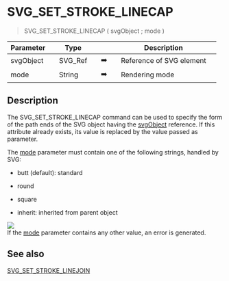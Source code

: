 <!-- SVG_SET_STROKE_LINECAP ( objectID ; linecap )
 -> objectID (Text)
 -> linecap (Text)-->
# SVG_SET_STROKE_LINECAP

> SVG_SET_STROKE_LINECAP ( svgObject ; mode )

| Parameter |     | Type |     |     |     | Description |     |
| --- | --- | --- | --- | --- | --- | --- | --- |
| svgObject |     | SVG_Ref |     | ➡️ |     | Reference of SVG element |     |
| mode |     | String |     | ➡️ |     | Rendering mode |     |

## Description

The SVG_SET_STROKE_LINECAP command can be used to specify the form of the path ends of the SVG object having the [svgObject](# "Reference of SVG element") reference. If this attribute already exists, its value is replaced by the value passed as parameter.

The [mode](# "Rendering mode") parameter must contain one of the following strings, handled by SVG:

* butt (default): standard  

* round  

* square  

* inherit: inherited from parent object  

![](https://doc.4d.com/4Dv19/picture/194174/pict194174.en.png)  
If the [mode](# "Rendering mode") parameter contains any other value, an error is generated.

## See also

[SVG_SET_STROKE_LINEJOIN](SVG_SET_STROKE_LINEJOIN.md)
